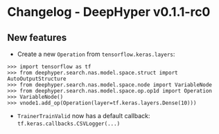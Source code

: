 # Changelog - DeepHyper v0.1.1-rc0

## New features

* Create a new `Operation` from `tensorflow.keras.layers`:

```
>>> import tensorflow as tf
>>> from deephyper.search.nas.model.space.struct import AutoOutputStructure
>>> from deephyper.search.nas.model.space.node import VariableNode
>>> from deephyper.search.nas.model.space.op.op1d import Operation
>>> VariableNode()
>>> vnode1.add_op(Operation(layer=tf.keras.layers.Dense(10)))
```

* `TrainerTrainValid` now has a default callback: `tf.keras.callbacks.CSVLogger(...)`